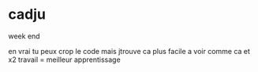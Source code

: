 # cadju
week end 

en vrai tu peux crop le code mais jtrouve ca plus facile a voir comme ca et x2 travail = meilleur apprentissage
